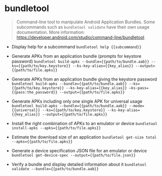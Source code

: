 # bundletool
> Command-line tool to manipulate Android Application Bundles.
> Some subcommands such as `bundletool validate` have their own usage documentation.
> More information: <https://developer.android.com/studio/command-line/bundletool>.

- Display help for a subcommand
`bundletool help {{subcommand}}`

- Generate APKs from an application bundle (prompts for keystore password)
`bundletool build-apks --bundle={{path/to/bundle.aab}} --ks={{path/to/key.keystore}} --ks-key-alias={{key_alias}} --output={{path/to/file.apks}}`

- Generate APKs from an application bundle giving the keystore password
`bundletool build-apks --bundle={{path/to/bundle.aab}} --ks={{path/to/key.keystore}} --ks-key-alias={{key_alias}} –ks-pass={{pass:the_password}} --output={{path/to/file.apks}}`

- Generate APKs including only one single APK for universal usage
`bundletool build-apks --bundle={{path/to/bundle.aab}} --mode={{universal}} --ks={{path/to/key.keystore}} --ks-key-alias={{key_alias}} --output={{path/to/file.apks}}`

- Install the right combination of APKs to an emulator or device
`bundletool install-apks --apks={{path/to/file.apks}}`

- Estimate the download size of an application
`bundletool get-size total --apks={{path/to/file.apks}}`

- Generate a device specification JSON file for an emulator or device
`bundletool get-device-spec --output={{path/to/file.json}}`

- Verify a bundle and display detailed information about it
`bundletool validate --bundle={{path/to/bundle.aab}}`
